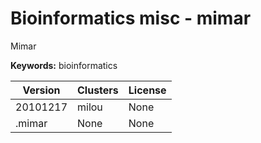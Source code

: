 # Bioinformatics misc - mimar

Mimar

**Keywords:** bioinformatics



| Version | Clusters | License |
| ------- | -------- | ------- |
| 20101217 | milou | None |
| .mimar | None | None |

